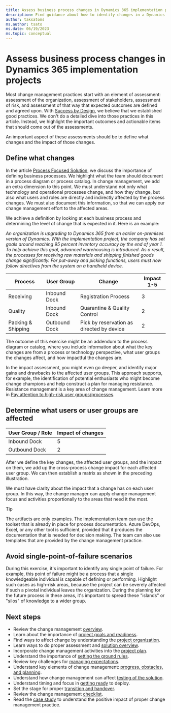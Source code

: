 ```yaml
---
title: Assess business process changes in Dynamics 365 implementation projects
description: Find guidance about how to identify changes in a Dynamics 365 implementation project.
author: taksatoms
ms.author: tsato
ms.date: 06/19/2023
ms.topic: conceptual
---
```


# Assess business process changes in Dynamics 365 implementation projects

Most change management practices start with an element of assessment: assessment of the organization, assessment of stakeholders, assessment of risk, and assessment of that way that expected outcomes are defined and agreed upon. With [Success by Design](success-by-design.md), we believe that we established good practices. We don't do a detailed dive into those practices in this article. Instead, we highlight the important outcomes and actionable items that should come out of the assessments.

An important aspect of these assessments should be to define what changes and the impact of those changes.

## Define what changes

In the article [Process Focused Solution](process-focused-solution.md), we discuss the importance of defining business processes. We highlight what the team should document in a process diagram or process catalog. In change management, we add an extra dimension to this point. We must understand not only what technology and operational processes change, and how they change, but also what users and roles are directly and indirectly affected by the process changes. We must also document this information, so that we can apply our change management effort to the affected areas.

We achieve a definition by looking at each business process and determining the level of change that is expected in it. Here is an example:

*An organization is upgrading to Dynamics 365 from an earlier on-premises version of Dynamics. With the implementation project, the company has set goals around reaching 95 percent inventory accuracy by the end of year 1. To help achieve this goal, advanced warehousing is introduced. As a result, the processes for receiving raw materials and shipping finished goods change significantly. For put-away and picking functions, users must now follow directives from the system on a handheld device.*

|  Process |  User Group |  Change |  Impact 1-5 |
|---|---|---|---|
|  Receiving | Inbound Dock  |  Registration Process |  3 |
|  Quality |  Inbound Dock |  Quarantine & Quality Control |  2 |
|  Packing & Shipping |  Outbound Dock |  Pick by reservation as directed by device |  2 |

The outcome of this exercise might be an addendum to the process diagram or catalog, where you include information about what the key changes are from a process or technology perspective, what user groups the changes affect, and how impactful the changes are.

In the impact assessment, you might even go deeper, and identify major gains and drawbacks to the affected user groups. This approach supports, for example, the identification of potential enthusiasts who might become change champions and help construct a plan for managing resistance. Resistance management is a key area of change management. Learn more in [Pay attention to high-risk user groups/processes](change-management-get-ready.md#pay-attention-to-high-risk-user-groupsprocesses).

## Determine what users or user groups are affected

| User Group / Role | Impact of changes |
|-------------------|-------------------|
|Inbound Dock | 5 |
| Outbound Dock | 2 |

After we define the key changes, the affected user groups, and the impact on them, we add up the cross-process change impact for each affected user group. We can then establish a matrix as shown in the preceding illustration.

We must have clarity about the impact that a change has on each user group. In this way, the change manager can apply change management focus and activities proportionally to the areas that need it the most.

> [!TIP]
> The artifacts are only examples. The implementation team can use the toolset that is already in place for process documentation. Azure DevOps, Excel, or any other tool is sufficient, provided that it produces the documentation that is needed for decision making. The team can also use templates that are provided by the change management practice.

## Avoid single-point-of-failure scenarios

During this exercise, it's important to identify any single point of failure. For example, this point of failure might be a process that a single knowledgeable individual is capable of defining or performing. Highlight such cases as high-risk areas, because the project can be severely affected if such a pivotal individual leaves the organization. During the planning for the future process in these areas, it's important to spread these "islands" or "silos" of knowledge to a wider group.

## Next steps

- Review the change management [overview](change-management.md).
- Learn about the importance of [project goals and readiness](change-management-project-goals-readiness.md).
- Find ways to affect change by understanding the [project organization](change-management-project-organization.md).
- Learn ways to do proper assessment and [solution overview](change-management-solution-overiew.md).
- Incorporate change management activities into the [project plan](change-management-project-plan.md).
- Understand the importance of [setting the ground rules](change-management-set-ground-rules.md).
- Review key challenges for [managing expectations](change-management-manage-expectations.md).
- Understand key elements of change management: [progress, obstacles, and planning](change-management-progress-obstacles-planning.md).
- Understand how change management can affect [testing of the solution](change-management-test-solution.md).
- Understand timing and focus in [getting ready](change-management-get-ready.md) to deploy.
- Set the stage for proper [transition and handover](change-management-transition-handover.md).
- Review the change management [checklist](change-management-checklist.md).
- Read the [case study](change-management-case-study.md) to understand the positive impact of proper change management practice.
